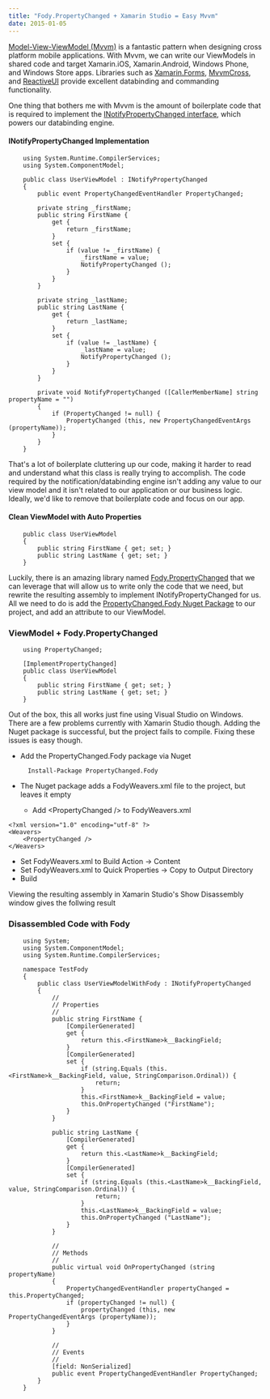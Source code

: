 ```yaml
---
title: "Fody.PropertyChanged + Xamarin Studio = Easy Mvvm"
date: 2015-01-05
---
```

[Model-View-ViewModel (Mvvm)](http://en.wikipedia.org/wiki/Model_View_ViewModel) is a fantastic pattern when designing cross platform mobile applications. With Mvvm, we can write our ViewModels in shared code and target Xamarin.iOS, Xamarin.Android, Windows Phone, and Windows Store apps. Libraries such as [Xamarin.Forms](http://developer.xamarin.com/guides/cross-platform/xamarin-forms/), [MvvmCross](https://github.com/MvvmCross/MvvmCross), and [ReactiveUI](http://www.reactiveui.net/) provide excellent databinding and commanding functionality.

One thing that bothers me with Mvvm is the amount of boilerplate code that is required to implement the [INotifyPropertyChanged interface](http://msdn.microsoft.com/en-us/library/system.componentmodel.inotifypropertychanged.aspx), which powers our databinding engine.

#### INotifyPropertyChanged Implementation ####

```language-csharp
    using System.Runtime.CompilerServices;
	using System.ComponentModel;
	
	public class UserViewModel : INotifyPropertyChanged
	{
		public event PropertyChangedEventHandler PropertyChanged;

		private string _firstName;
		public string FirstName {
			get { 
				return _firstName; 
			}
			set {
				if (value != _firstName) {
					_firstName = value;
					NotifyPropertyChanged ();
				}
			}
		}

		private string _lastName;
		public string LastName {
			get { 
				return _lastName; 
			}
			set {
				if (value != _lastName) {
					_lastName = value;
					NotifyPropertyChanged ();
				}
			}
		}

		private void NotifyPropertyChanged ([CallerMemberName] string propertyName = "")
		{
			if (PropertyChanged != null) {
				PropertyChanged (this, new PropertyChangedEventArgs (propertyName));
			}
		}
	}
```

That's a lot of boilerplate cluttering up our code, making it harder to read and understand what this class is really trying to accomplish. The code required by the notification/databinding engine isn't adding any value to our view model and it isn't related to our application or our business logic. Ideally, we'd like to remove that boilerplate code and focus on our app.  

#### Clean ViewModel with Auto Properties ####

```language-csharp
    public class UserViewModel
    {
        public string FirstName { get; set; }
        public string LastName { get; set; }
    }
```

Luckily, there is an amazing library named [Fody.PropertyChanged](https://github.com/Fody/PropertyChanged) that we can leverage that will allow us to write only the code that we need, but rewrite the resulting assembly to implement INotifyPropertyChanged for us. All we need to do is add the [PropertyChanged.Fody Nuget Package](http://www.nuget.org/packages/PropertyChanged.Fody/) to our project, and add an attribute to our ViewModel.

### ViewModel + Fody.PropertyChanged ###

```language-csharp
    using PropertyChanged;

	[ImplementPropertyChanged]
    public class UserViewModel
    {
        public string FirstName { get; set; }
        public string LastName { get; set; }
    }
```

Out of the box, this all works just fine using Visual Studio on Windows. There are a few problems currently with Xamarin Studio though. Adding the Nuget package is successful, but the project fails to compile. Fixing these issues is easy though.


- Add the PropertyChanged.Fody package via Nuget

        Install-Package PropertyChanged.Fody

- The Nuget package adds a FodyWeavers.xml file to the project, but leaves it empty
    - Add &lt;PropertyChanged /&gt; to FodyWeavers.xml
    
```language-markup
<?xml version="1.0" encoding="utf-8" ?>
<Weavers>
    <PropertyChanged />
</Weavers>
```

- Set FodyWeavers.xml to Build Action -> Content
- Set FodyWeavers.xml to Quick Properties -> Copy to Output Directory
- Build

Viewing the resulting assembly in Xamarin Studio's Show Disassembly window gives the follwing result

### Disassembled Code with Fody ####

```language-csharp
    using System;
    using System.ComponentModel;
    using System.Runtime.CompilerServices;

    namespace TestFody
    {
	    public class UserViewModelWithFody : INotifyPropertyChanged
	    {
		    //
		    // Properties
		    //
		    public string FirstName {
			    [CompilerGenerated]
			    get {
				    return this.<FirstName>k__BackingField;
			    }
			    [CompilerGenerated]
			    set {
				    if (string.Equals (this.<FirstName>k__BackingField, value, StringComparison.Ordinal)) {
					    return;
				    }
				    this.<FirstName>k__BackingField = value;
				    this.OnPropertyChanged ("FirstName");
			    }
		    }

		    public string LastName {
			    [CompilerGenerated]
			    get {
				    return this.<LastName>k__BackingField;
			    }
			    [CompilerGenerated]
			    set {
				    if (string.Equals (this.<LastName>k__BackingField, value, StringComparison.Ordinal)) {
					    return;
				    }
				    this.<LastName>k__BackingField = value;
				    this.OnPropertyChanged ("LastName");
			    }
		    }

		    //
		    // Methods
		    //
		    public virtual void OnPropertyChanged (string propertyName)
		    {
			    PropertyChangedEventHandler propertyChanged = this.PropertyChanged;
			    if (propertyChanged != null) {
				    propertyChanged (this, new PropertyChangedEventArgs (propertyName));
			    }
		    }

		    //
		    // Events
		    //
		    [field: NonSerialized]
		    public event PropertyChangedEventHandler PropertyChanged;
	    }
    }
```
